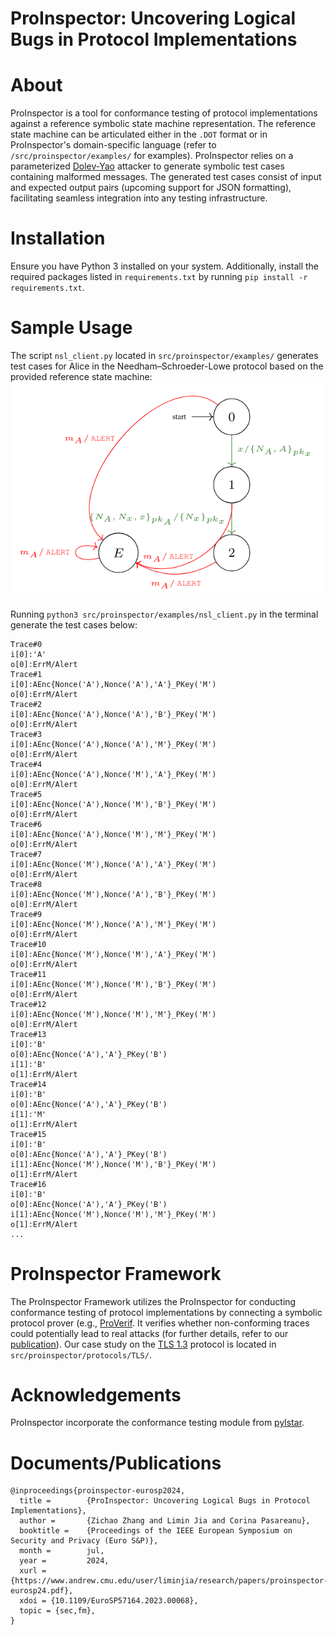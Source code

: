ProInspector: Uncovering Logical Bugs in Protocol Implementations
========================================
# About 
ProInspector is a tool for conformance testing of protocol implementations against a reference symbolic state machine representation. The reference state machine can be articulated either in the `.DOT` format or in ProInspector's domain-specific language (refer to `/src/proinspector/examples/` for examples). ProInspector relies on a parameterized [Dolev-Yao](https://en.wikipedia.org/wiki/Dolev%E2%80%93Yao_model) attacker to generate symbolic test cases containing malformed messages. The generated test cases consist of input and expected output pairs (upcoming support for JSON formatting), facilitating seamless integration into any testing infrastructure.

# Installation
Ensure you have Python 3 installed on your system. Additionally, install the required packages listed in `requirements.txt` by running `pip install -r requirements.txt`.

# Sample Usage
The script `nsl_client.py` located in `src/proinspector/examples/` generates test cases for Alice in the Needham–Schroeder-Lowe protocol based on the provided reference state machine:
![NSL state machine](nsl.png)

Running `python3 src/proinspector/examples/nsl_client.py` in the terminal generate the test cases below:
```
Trace#0
i[0]:'A'
o[0]:ErrM/Alert
Trace#1
i[0]:AEnc{Nonce('A'),Nonce('A'),'A'}_PKey('M')
o[0]:ErrM/Alert
Trace#2
i[0]:AEnc{Nonce('A'),Nonce('A'),'B'}_PKey('M')
o[0]:ErrM/Alert
Trace#3
i[0]:AEnc{Nonce('A'),Nonce('A'),'M'}_PKey('M')
o[0]:ErrM/Alert
Trace#4
i[0]:AEnc{Nonce('A'),Nonce('M'),'A'}_PKey('M')
o[0]:ErrM/Alert
Trace#5
i[0]:AEnc{Nonce('A'),Nonce('M'),'B'}_PKey('M')
o[0]:ErrM/Alert
Trace#6
i[0]:AEnc{Nonce('A'),Nonce('M'),'M'}_PKey('M')
o[0]:ErrM/Alert
Trace#7
i[0]:AEnc{Nonce('M'),Nonce('A'),'A'}_PKey('M')
o[0]:ErrM/Alert
Trace#8
i[0]:AEnc{Nonce('M'),Nonce('A'),'B'}_PKey('M')
o[0]:ErrM/Alert
Trace#9
i[0]:AEnc{Nonce('M'),Nonce('A'),'M'}_PKey('M')
o[0]:ErrM/Alert
Trace#10
i[0]:AEnc{Nonce('M'),Nonce('M'),'A'}_PKey('M')
o[0]:ErrM/Alert
Trace#11
i[0]:AEnc{Nonce('M'),Nonce('M'),'B'}_PKey('M')
o[0]:ErrM/Alert
Trace#12
i[0]:AEnc{Nonce('M'),Nonce('M'),'M'}_PKey('M')
o[0]:ErrM/Alert
Trace#13
i[0]:'B'
o[0]:AEnc{Nonce('A'),'A'}_PKey('B')
i[1]:'B'
o[1]:ErrM/Alert
Trace#14
i[0]:'B'
o[0]:AEnc{Nonce('A'),'A'}_PKey('B')
i[1]:'M'
o[1]:ErrM/Alert
Trace#15
i[0]:'B'
o[0]:AEnc{Nonce('A'),'A'}_PKey('B')
i[1]:AEnc{Nonce('M'),Nonce('M'),'B'}_PKey('M')
o[1]:ErrM/Alert
Trace#16
i[0]:'B'
o[0]:AEnc{Nonce('A'),'A'}_PKey('B')
i[1]:AEnc{Nonce('M'),Nonce('M'),'M'}_PKey('M')
o[1]:ErrM/Alert
...
```
# ProInspector Framework
The ProInspector Framework utilizes the ProInspector for conducting conformance testing of protocol implementations by connecting a symbolic protocol prover (e.g., [ProVerif](https://prosecco.gforge.inria.fr/personal/bblanche/proverif/). It verifies whether non-conforming traces could potentially lead to real attacks (for further details, refer to our [publication]()). Our case study on the [TLS 1.3](https://wiki.openssl.org/index.php/TLS1.3) protocol is located in `src/proinspector/protocols/TLS/`.

# Acknowledgements
ProInspector incorporate the conformance testing module from [pylstar](https://github.com/gbossert/pylstar).
# Documents/Publications
```
@inproceedings{proinspector-eurosp2024,
  title =        {ProInspector: Uncovering Logical Bugs in Protocol Implementations},
  author =       {Zichao Zhang and Limin Jia and Corina Pasareanu},
  booktitle =    {Proceedings of the IEEE European Symposium on Security and Privacy (Euro S&P)},
  month =        jul,
  year =         2024,
  xurl =          {https://www.andrew.cmu.edu/user/liminjia/research/papers/proinspector-eurosp24.pdf},
  xdoi = {10.1109/EuroSP57164.2023.00068},
  topic = {sec,fm},
}
```